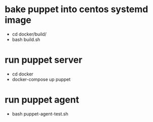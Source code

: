 # bake puppet into centos systemd image
- cd docker/build/
- bash build.sh

# run puppet server
- cd docker
- docker-compose up puppet

# run puppet agent
- bash puppet-agent-test.sh
